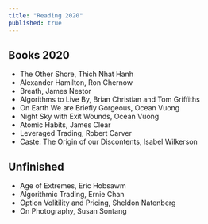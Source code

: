 ```yaml
---
title: "Reading 2020"
published: true
---
```


## Books 2020
* The Other Shore, Thich Nhat Hanh 
* Alexander Hamilton, Ron Chernow
* Breath, James Nestor
* Algorithms to Live By, Brian Christian and Tom Griffiths 
* On Earth We are Briefly Gorgeous, Ocean Vuong
* Night Sky with Exit Wounds, Ocean Vuong
* Atomic Habits, James Clear
* Leveraged Trading, Robert Carver
* Caste: The Origin of our Discontents, Isabel Wilkerson


## Unfinished
* Age of Extremes, Eric Hobsawm
* Algorithmic Trading, Ernie Chan
* Option Volitility and Pricing, Sheldon Natenberg
* On Photography, Susan Sontang 

